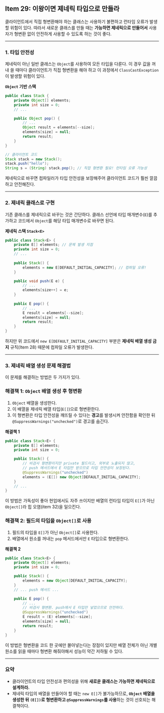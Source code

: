 ## Item 29: 이왕이면 제네릭 타입으로 만들라

클라이언트에서 직접 형변환해야 하는 클래스는 사용하기 불편하고 런타임 오류가 발생할 위험이 있다. 따라서 새로운 클래스를 만들 때는 **가능하면 제네릭으로 만들어서** 사용자가 형변환 없이 안전하게 사용할 수 있도록 하는 것이 좋다.

---

### 1. 타입 안전성

제네릭이 아닌 일반 클래스는 `Object`를 사용하여 모든 타입을 다룬다. 이 경우 값을 꺼내 쓸 때마다 클라이언트가 직접 형변환을 해야 하고 이 과정에서 `ClassCastException`이 발생할 위험이 있다.

**`Object` 기반 스택**

```java
public class Stack {
    private Object[] elements;
    private int size = 0;
    // ...

    public Object pop() {
        // ...
        Object result = elements[--size];
        elements[size] = null;
        return result;
    }
}

// 클라이언트 코드
Stack stack = new Stack();
stack.push("hello");
String s = (String) stack.pop(); // 직접 형변환 필요! 런타임 오류 가능성
```

제네릭으로 바꾸면 컴파일러가 타입 안전성을 보장해주어 클라이언트 코드가 훨씬 깔끔하고 안전해진다.

---

### 2. 제네릭 클래스로 구현

기존 클래스를 제네릭으로 바꾸는 것은 간단하다. 클래스 선언에 타입 매개변수(`E`)를 추가하고 코드에서 `Object`를 해당 타입 매개변수로 바꾸면 된다.

**제네릭 스택 `Stack<E>`**

```java
public class Stack<E> {
    private E[] elements; // 문제 발생 지점
    private int size = 0;
    // ...
    
    public Stack() {
        elements = new E[DEFAULT_INITIAL_CAPACITY]; // 컴파일 오류!
    }

    public void push(E e) {
        // ...
        elements[size++] = e;
    }
    
    public E pop() {
        // ...
        E result = elements[--size];
        elements[size] = null;
        return result;
    }
}
```

하지만 위 코드에서 `new E[DEFAULT_INITIAL_CAPACITY]` 부분은 **제네릭 배열 생성 금지** 규칙(Item 28) 때문에 컴파일 오류가 발생한다.

---

### 3. 제네릭 배열 생성 문제 해결법

이 문제를 해결하는 방법은 두 가지가 있다.

### 해결책 1: `Object` 배열 생성 후 형변환

1. `Object` 배열을 생성한다.
2. 이 배열을 제네릭 배열 타입(`E[]`)으로 형변환한다.
3. 이 형변환은 타입 안전성을 깨뜨릴 수 있다는 **경고**를 발생시켜 안전함을 확인한 뒤 `@SuppressWarnings("unchecked")`로 경고를 숨긴다.

**해결책 1**

```java
public class Stack<E> {
    private E[] elements;
    private int size = 0;

    public Stack() {
        // 비검사 형변환이지만 private 필드이고, 외부로 노출되지 않고,
        // push 메서드에서 E 타입만 받으므로 타입 안전성이 보장된다.
        @SuppressWarnings("unchecked")
        elements = (E[]) new Object[DEFAULT_INITIAL_CAPACITY];
    }
    // ...
}
```

이 방법은 가독성이 좋아 현업에서도 자주 쓰이지만 배열의 런타임 타입이 `E[]`가 아닌 `Object[]`라 힙 오염(item 32)을 일으킨다.

### 해결책 2: 필드의 타입을 `Object[]`로 사용

1. 필드의 타입을 `E[]`가 아닌 `Object[]`로 사용한다.
2. 배열에서 원소를 꺼내는 `pop` 메서드에서만 `E` 타입으로 형변환한다.

 **해결책 2**

```java
public class Stack<E> {
    private Object[] elements;
    private int size = 0;

    public Stack() {
        elements = new Object[DEFAULT_INITIAL_CAPACITY];
    }
    // ... push 메서드 ...

    public E pop() {
        // ...
        // 비검사 형변환. push에서 E 타입만 넣었으므로 안전하다.
        @SuppressWarnings("unchecked")
        E result = (E) elements[--size];
        elements[size] = null;
        return result;
    }
}
```

이 방법은 형변환을 코드 한 곳에만 몰아넣는다는 장점이 있지만 배열 전체가 아닌 개별 원소를 읽을 때마다 형변환 해줘야해서 성능이 약간 저하될 수 있다.

---

### 요약

- 클라이언트의 타입 안전성과 편의성을 위해 **새로운 클래스는 가능하면 제네릭으로 설계하라.**
- 제네릭 타입의 배열을 만들어야 할 때는 `new E[]`가 불가능하므로, **`Object` 배열을 생성한 뒤 `(E[])`로 형변환하고 `@SuppressWarnings`를 사용**하는 것이 선호되는 해결책이다.
